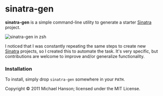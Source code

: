 sinatra-gen
===========

**sinatra-gen** is a simple command-line utility to generate a starter [Sinatra]
project.

![sinatra-gen in zsh](http://dl.dropbox.com/u/2827486/sinatra-gen.png)

I noticed that I was constantly repeating the same steps to create new [Sinatra]
projects, so I created this to automate the task. It's very specific, but
contributions are welcome to improve and/or generalize functionality.

### Installation

To install, simply drop `sinatra-gen` somewhere in your `PATH`.

Copyright © 2011 Michael Hanson; licensed under the MIT License.


[Sinatra]: http://www.sinatrarb.com/
